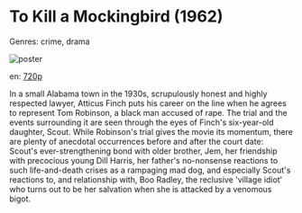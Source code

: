 # To Kill a Mockingbird (1962)

Genres: crime, drama

![poster](http://image.tmdb.org/t/p/w500/2lgU2AmCcLDTIyXIjjFgAxjdtBH.jpg)

en:
  [720p](magnet:?xt=urn:btih:4851136411137906E5CC393FB9CCF7E779635C59&tr=udp://glotorrents.pw:6969/announce&tr=udp://tracker.opentrackr.org:1337/announce&tr=udp://torrent.gresille.org:80/announce&tr=udp://tracker.openbittorrent.com:80&tr=udp://tracker.coppersurfer.tk:6969&tr=udp://tracker.leechers-paradise.org:6969&tr=udp://p4p.arenabg.ch:1337&tr=udp://tracker.internetwarriors.net:1337)
  


In a small Alabama town in the 1930s, scrupulously honest and highly respected lawyer, Atticus Finch puts his career on the line when he agrees to represent Tom Robinson, a black man accused of rape. The trial and the events surrounding it are seen through the eyes of Finch's six-year-old daughter, Scout. While Robinson's trial gives the movie its momentum, there are plenty of anecdotal occurrences before and after the court date: Scout's ever-strengthening bond with older brother, Jem, her friendship with precocious young Dill Harris, her father's no-nonsense reactions to such life-and-death crises as a rampaging mad dog, and especially Scout's reactions to, and relationship with, Boo Radley, the reclusive 'village idiot' who turns out to be her salvation when she is attacked by a venomous bigot.